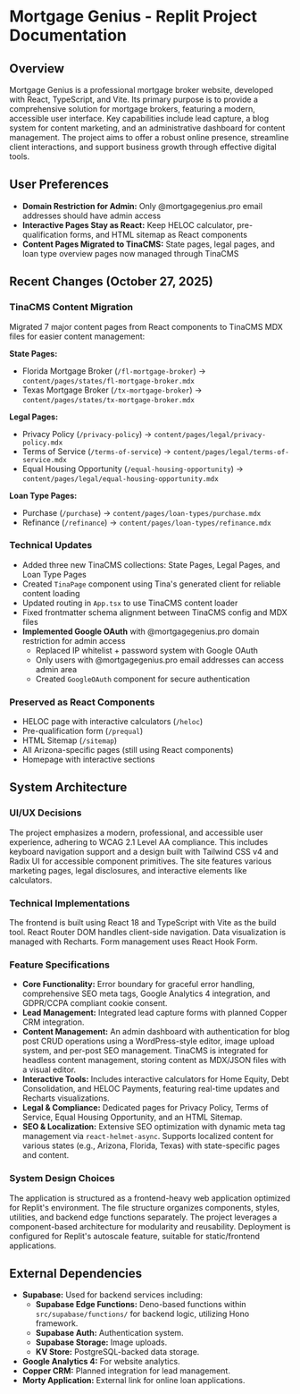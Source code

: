 # Mortgage Genius - Replit Project Documentation

## Overview

Mortgage Genius is a professional mortgage broker website, developed with React, TypeScript, and Vite. Its primary purpose is to provide a comprehensive solution for mortgage brokers, featuring a modern, accessible user interface. Key capabilities include lead capture, a blog system for content marketing, and an administrative dashboard for content management. The project aims to offer a robust online presence, streamline client interactions, and support business growth through effective digital tools.

## User Preferences

- **Domain Restriction for Admin:** Only @mortgagegenius.pro email addresses should have admin access
- **Interactive Pages Stay as React:** Keep HELOC calculator, pre-qualification forms, and HTML sitemap as React components
- **Content Pages Migrated to TinaCMS:** State pages, legal pages, and loan type overview pages now managed through TinaCMS

## Recent Changes (October 27, 2025)

### TinaCMS Content Migration
Migrated 7 major content pages from React components to TinaCMS MDX files for easier content management:

**State Pages:**
- Florida Mortgage Broker (`/fl-mortgage-broker`) → `content/pages/states/fl-mortgage-broker.mdx`
- Texas Mortgage Broker (`/tx-mortgage-broker`) → `content/pages/states/tx-mortgage-broker.mdx`

**Legal Pages:**
- Privacy Policy (`/privacy-policy`) → `content/pages/legal/privacy-policy.mdx`
- Terms of Service (`/terms-of-service`) → `content/pages/legal/terms-of-service.mdx`
- Equal Housing Opportunity (`/equal-housing-opportunity`) → `content/pages/legal/equal-housing-opportunity.mdx`

**Loan Type Pages:**
- Purchase (`/purchase`) → `content/pages/loan-types/purchase.mdx`
- Refinance (`/refinance`) → `content/pages/loan-types/refinance.mdx`

### Technical Updates
- Added three new TinaCMS collections: State Pages, Legal Pages, and Loan Type Pages
- Created `TinaPage` component using Tina's generated client for reliable content loading
- Updated routing in `App.tsx` to use TinaCMS content loader
- Fixed frontmatter schema alignment between TinaCMS config and MDX files
- **Implemented Google OAuth** with @mortgagegenius.pro domain restriction for admin access
  - Replaced IP whitelist + password system with Google OAuth
  - Only users with @mortgagegenius.pro email addresses can access admin area
  - Created `GoogleOAuth` component for secure authentication

### Preserved as React Components
- HELOC page with interactive calculators (`/heloc`)
- Pre-qualification form (`/prequal`)
- HTML Sitemap (`/sitemap`)
- All Arizona-specific pages (still using React components)
- Homepage with interactive sections

## System Architecture

### UI/UX Decisions
The project emphasizes a modern, professional, and accessible user experience, adhering to WCAG 2.1 Level AA compliance. This includes keyboard navigation support and a design built with Tailwind CSS v4 and Radix UI for accessible component primitives. The site features various marketing pages, legal disclosures, and interactive elements like calculators.

### Technical Implementations
The frontend is built using React 18 and TypeScript with Vite as the build tool. React Router DOM handles client-side navigation. Data visualization is managed with Recharts. Form management uses React Hook Form.

### Feature Specifications
- **Core Functionality:** Error boundary for graceful error handling, comprehensive SEO meta tags, Google Analytics 4 integration, and GDPR/CCPA compliant cookie consent.
- **Lead Management:** Integrated lead capture forms with planned Copper CRM integration.
- **Content Management:** An admin dashboard with authentication for blog post CRUD operations using a WordPress-style editor, image upload system, and per-post SEO management. TinaCMS is integrated for headless content management, storing content as MDX/JSON files with a visual editor.
- **Interactive Tools:** Includes interactive calculators for Home Equity, Debt Consolidation, and HELOC Payments, featuring real-time updates and Recharts visualizations.
- **Legal & Compliance:** Dedicated pages for Privacy Policy, Terms of Service, Equal Housing Opportunity, and an HTML Sitemap.
- **SEO & Localization:** Extensive SEO optimization with dynamic meta tag management via `react-helmet-async`. Supports localized content for various states (e.g., Arizona, Florida, Texas) with state-specific pages and content.

### System Design Choices
The application is structured as a frontend-heavy web application optimized for Replit's environment. The file structure organizes components, styles, utilities, and backend edge functions separately. The project leverages a component-based architecture for modularity and reusability. Deployment is configured for Replit's autoscale feature, suitable for static/frontend applications.

## External Dependencies

- **Supabase:** Used for backend services including:
    - **Supabase Edge Functions:** Deno-based functions within `src/supabase/functions/` for backend logic, utilizing Hono framework.
    - **Supabase Auth:** Authentication system.
    - **Supabase Storage:** Image uploads.
    - **KV Store:** PostgreSQL-backed data storage.
- **Google Analytics 4:** For website analytics.
- **Copper CRM:** Planned integration for lead management.
- **Morty Application:** External link for online loan applications.